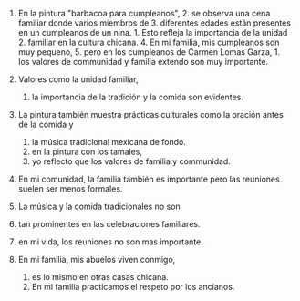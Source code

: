 1. En la pintura "barbacoa para cumpleanos", 
	2. se observa una cena familiar donde varios miembros de 
	3. diferentes edades están presentes en un cumpleanos de un nina. 
		1. Esto refleja la importancia de la unidad 
		2. familiar en la cultura chicana.
	4. En mi familia, mis cumpleanos son muy pequeno, 
	5. pero en los cumpleanos de Carmen Lomas Garza,
		1. los valores de communidad y familia extendo son muy importante. 

3. Valores como la unidad familiar, 
	1. la importancia de la tradición y la comida son evidentes. 

5. La pintura también muestra prácticas culturales como la oración antes de la comida y
	1. la música tradicional mexicana de fondo. 
	2. en la pintura con los tamales, 
	3. yo reflecto que los valores de familia y communidad.

7. En mi comunidad, la familia también es importante pero las reuniones suelen ser menos formales.

8. La música y la comida tradicionales no son 
9. tan prominentes en las celebraciones familiares.
10. en mi vida, los reuniones no son mas importante. 

11. En mi familia, mis abuelos viven conmigo, 
	1. es lo mismo en otras casas chicana. 
	2. En mi familia practicamos el respeto por los ancianos.